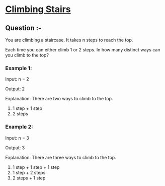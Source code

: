 # [Climbing Stairs](https://leetcode.com/problems/climbing-stairs/)

## Question :- 

You are climbing a staircase. It takes n steps to reach the top.

Each time you can either climb 1 or 2 steps. In how many distinct ways can you climb to the top?

### Example 1:

Input: n = 2

Output: 2

Explanation: There are two ways to climb to the top.
1. 1 step + 1 step
2. 2 steps

### Example 2:

Input: n = 3

Output: 3

Explanation: There are three ways to climb to the top.
1. 1 step + 1 step + 1 step
2. 1 step + 2 steps
3. 2 steps + 1 step
